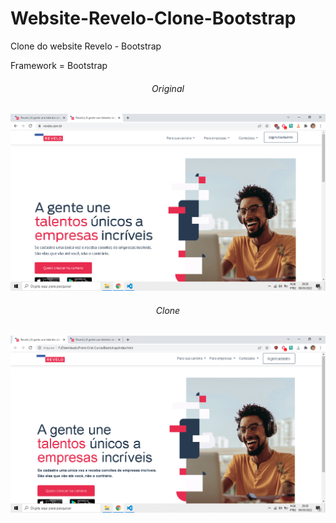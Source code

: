# Website-Revelo-Clone-Bootstrap
Clone do website Revelo - Bootstrap

Framework = Bootstrap

<div align=center>
  <h6>Original</h6>
  <img src="https://github.com/EleazarFreitas/Website-Revelo-Clone-Bootstrap/blob/main/Website-Revelo-Clone-Bootstrap/Screenshots/Original.png">
</div>
<div align=center>
  <h6>Clone</h6>
  <img src="https://github.com/EleazarFreitas/Website-Revelo-Clone-Bootstrap/blob/main/Website-Revelo-Clone-Bootstrap/Screenshots/Clone.png">
</div>
